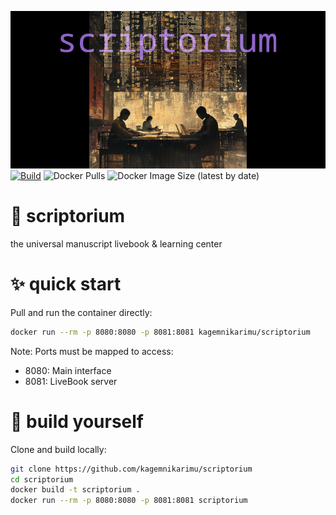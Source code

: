 ![scriptorium_logo_alpha.png](livebook/files/scriptorium_logo_alpha.png)
[![Build](https://img.shields.io/github/actions/workflow/status/kagemnikarimu/scriptorium/docker-image.yml?style=flat-square)](https://github.com/kagemnikarimu/scriptorium/actions)
![Docker Pulls](https://img.shields.io/docker/pulls/kagemnikarimu/scriptorium)
![Docker Image Size (latest by date)](https://img.shields.io/docker/image-size/kagemnikarimu/scriptorium)

# 🔮 scriptorium
the universal manuscript livebook &amp; learning center

# ✨ quick start
Pull and run the container directly:

```bash
docker run --rm -p 8080:8080 -p 8081:8081 kagemnikarimu/scriptorium
```

Note: Ports must be mapped to access:
- 8080: Main interface
- 8081: LiveBook server

# 🔬 build yourself

Clone and build locally:

```bash
git clone https://github.com/kagemnikarimu/scriptorium
cd scriptorium
docker build -t scriptorium .
docker run --rm -p 8080:8080 -p 8081:8081 scriptorium
```
